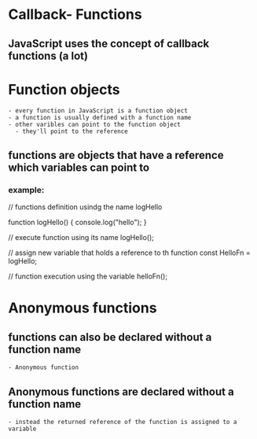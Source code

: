 # Callback- Functions

## JavaScript uses the concept of callback functions (a lot)


# Function objects
    - every function in JavaScript is a function object
    - a function is usually defined with a function name
    - other varibles can point to the function object
      - they'll point to the reference

## functions are objects that have a reference which variables can point to

### example:

// functions definition usindg the name logHello

function logHello() {
    console.log("hello");
}

// execute function using its name
logHello();

// assign new variable that holds a reference to th function
const HelloFn = logHello;

// function execution using the variable
helloFn();


# Anonymous functions

## functions can also be declared without a function name
    - Anonymous function

## Anonymous functions are declared without a function name
    - instead the returned reference of the function is assigned to a variable